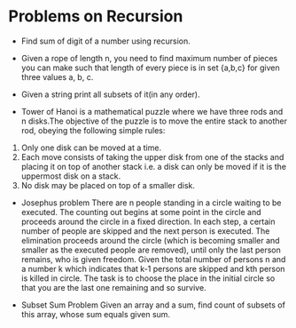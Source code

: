 # Problems on Recursion

- Find sum of digit of a number using recursion.

- Given a rope of length n, you need to find maximum number of pieces you can make such that length of every piece is in set {a,b,c} for given three values a, b, c.

- Given a string print all subsets of it(in any order).

- Tower of Hanoi is a mathematical puzzle where we have three rods and n disks.The objective of the puzzle is to move the entire stack to another rod, obeying the following simple rules:
1) Only one disk can be moved at a time.
2) Each move consists of taking the upper disk from one of the stacks and placing it on top of another stack i.e. a disk can only be moved if it is the uppermost disk on a stack.
3) No disk may be placed on top of a smaller disk.

- Josephus problem 
There are n people standing in a circle waiting to be executed. The counting out begins at
some point in the circle and proceeds around the circle in a fixed direction. In each step, a
certain number of people are skipped and the next person is executed. The elimination proceeds
around the circle (which is becoming smaller and smaller as the executed people are removed),
until only the last person remains, who is given freedom. Given the total number of persons n
and a number k which indicates that k-1 persons are skipped and kth person is killed in circle.
The task is to choose the place in the initial circle so that you are the last one remaining and
so survive.

- Subset Sum Problem
Given an array and a sum, find count of subsets of this array, whose sum equals given sum.